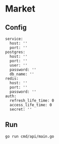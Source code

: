 # Market

## Config
```
service:
  host: ''
  port: ''
postgres:
  host: ''
  port: ''
  user: ''
  password: ''
  db_name: ''
redis:
  host: ''
  port: ''
  password: ''
auth:
  refresh_life_time: 0
  access_life_time: 0
  secret: ''
```

## Run
```
go run cmd/api/main.go
```
